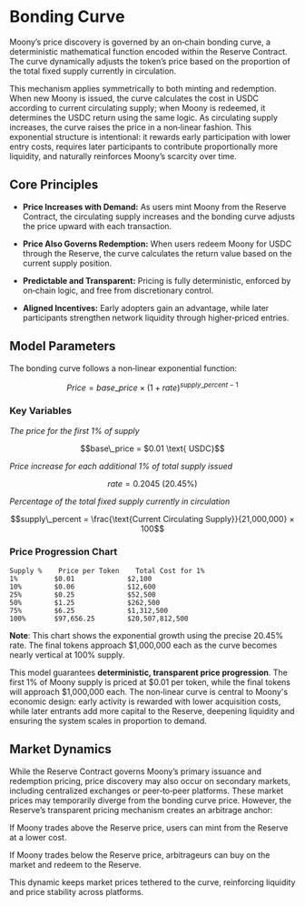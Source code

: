 # Bonding Curve

Moony’s price discovery is governed by an on‑chain bonding curve, a deterministic mathematical function encoded within the Reserve Contract. The curve dynamically adjusts the token’s price based on the proportion of the total fixed supply currently in circulation.

This mechanism applies symmetrically to both minting and redemption. When new Moony is issued, the curve calculates the cost in USDC according to current circulating supply; when Moony is redeemed, it determines the USDC return using the same logic. As circulating supply increases, the curve raises the price in a non‑linear fashion. This exponential structure is intentional: it rewards early participation with lower entry costs, requires later participants to contribute proportionally more liquidity, and naturally reinforces Moony’s scarcity over time.

## Core Principles

- **Price Increases with Demand:** As users mint Moony from the Reserve Contract, the circulating supply increases and the bonding curve adjusts the price upward with each transaction.

- **Price Also Governs Redemption:** When users redeem Moony for USDC through the Reserve, the curve calculates the return value based on the current supply position.

- **Predictable and Transparent:** Pricing is fully deterministic, enforced by on‑chain logic, and free from discretionary control.

- **Aligned Incentives:** Early adopters gain an advantage, while later participants strengthen network liquidity through higher‑priced entries.

## Model Parameters

The bonding curve follows a non‑linear exponential function:

```math
Price = base\_price × (1 + rate)^{supply\_percent - 1}
```

### **Key Variables**

*The price for the first 1% of supply*

```math
base\_price = $0.01 \text{ USDC}
```
*Price increase for each additional 1% of total supply issued*

```math
rate = 0.2045 \text{ (20.45%)}
```
*Percentage of the total fixed supply currently in circulation*

```math
supply\_percent = \frac{\text{Current Circulating Supply}}{21,000,000} × 100
```

### **Price Progression Chart**

```
Supply %    Price per Token    Total Cost for 1%
1%         $0.01             $2,100
10%        $0.06             $12,600
25%        $0.25             $52,500
50%        $1.25             $262,500
75%        $6.25             $1,312,500
100%       $97,656.25        $20,507,812,500
```

**Note**: This chart shows the exponential growth using the precise 20.45% rate. The final tokens approach $1,000,000 each as the curve becomes nearly vertical at 100% supply.

This model guarantees **deterministic, transparent price progression**. The first 1% of Moony supply is priced at $0.01 per token, while the final tokens will approach $1,000,000 each. The non‑linear curve is central to Moony's economic design: early activity is rewarded with lower acquisition costs, while later entrants add more capital to the Reserve, deepening liquidity and ensuring the system scales in proportion to demand.

## Market Dynamics

While the Reserve Contract governs Moony’s primary issuance and redemption pricing, price discovery may also occur on secondary markets, including centralized exchanges or peer‑to‑peer platforms. These market prices may temporarily diverge from the bonding curve price. However, the Reserve’s transparent pricing mechanism creates an arbitrage anchor: 

If Moony trades above the Reserve price, users can mint from the Reserve at a lower cost.

If Moony trades below the Reserve price, arbitrageurs can buy on the market and redeem to the Reserve.

This dynamic keeps market prices tethered to the curve, reinforcing liquidity and price stability across platforms.